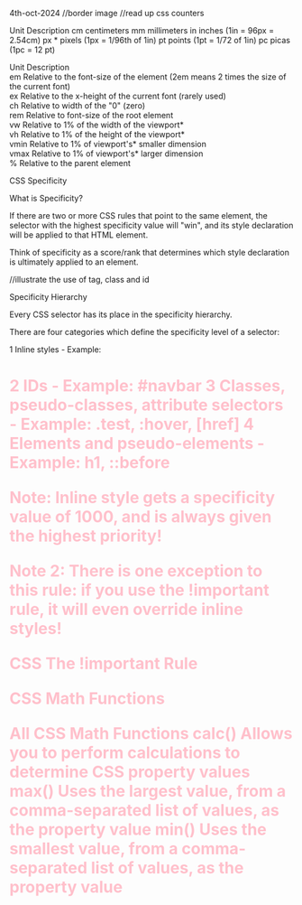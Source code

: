 
  4th-oct-2024
//border image
//read up css counters


Unit 	Description
cm 	centimeters
mm 	millimeters
in 	inches (1in = 96px = 2.54cm)
px * 	pixels (1px = 1/96th of 1in)
pt 	points (1pt = 1/72 of 1in)
pc 	picas (1pc = 12 pt) 

Unit 	Description 	
em 	Relative to the font-size of the element (2em means 2 times the size of the current font) 	
ex 	Relative to the x-height of the current font (rarely used) 	
ch 	Relative to width of the "0" (zero) 	
rem 	Relative to font-size of the root element 	
vw 	Relative to 1% of the width of the viewport* 	
vh 	Relative to 1% of the height of the viewport* 	
vmin 	Relative to 1% of viewport's* smaller dimension 	
vmax 	Relative to 1% of viewport's* larger dimension 	
% 	Relative to the parent element

CSS Specificity

What is Specificity?

If there are two or more CSS rules that point to the same element, the selector with the highest specificity value will "win", and its style declaration will be applied to that HTML element.

Think of specificity as a score/rank that determines which style declaration is ultimately applied to an element.

//illustrate the use of tag, class and id

Specificity Hierarchy

Every CSS selector has its place in the specificity hierarchy.

There are four categories which define the specificity level of a selector:

  1  Inline styles - Example: <h1 style="color: pink;">
  2  IDs - Example: #navbar
  3  Classes, pseudo-classes, attribute selectors - Example: .test, :hover, [href]
  4  Elements and pseudo-elements - Example: h1, ::before

Note: Inline style gets a specificity value of 1000, and is always given the highest priority!

Note 2: There is one exception to this rule: if you use the !important rule, it will even override inline styles!

CSS The !important Rule

CSS Math Functions

All CSS Math Functions
calc() 	Allows you to perform calculations to determine CSS property values
max() 	Uses the largest value, from a comma-separated list of values, as the property value
min() 	Uses the smallest value, from a comma-separated list of values, as the property value